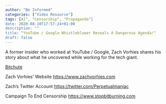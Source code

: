 ```yaml
---
author: "Be Informed"
categories: ["Video Resource"]
tags: [AI", "Censorship", "Propaganda"]
date: 2020-08-10T17:57:24+01:00
description: ""
title: "YouTube / Google Whistleblower Reveals A Dangerous Agenda!"
draft: false
---
```


A former insider who worked at YouTube / Google, Zach Vorhies shares his story about what he uncovered while working for the tech giant.

[Bitchute](https://www.bitchute.com/video/loJJXTlLtMUb/)  

Zach Vorhies’ Website 
https://www.zachvorhies.com 

Zach’s Twitter Account 
https://twitter.com/Perpetualmaniac 

Campaign To End Censorship 
https://www.stopbitburning.com